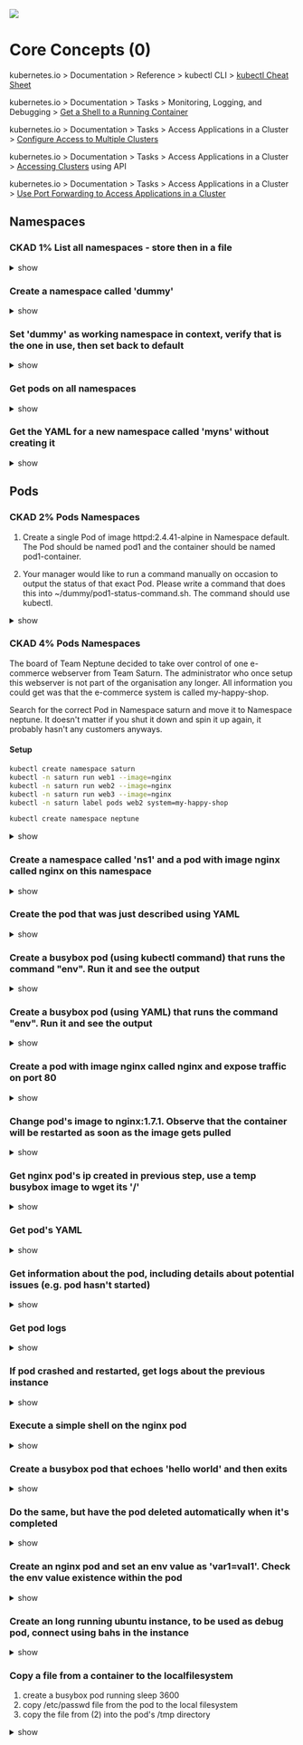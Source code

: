 ![](https://gaforgithub.azurewebsites.net/api?repo=CKAD-exercises/core_concepts&empty)
# Core Concepts (0)


kubernetes.io > Documentation > Reference > kubectl CLI > [kubectl Cheat Sheet](https://kubernetes.io/docs/reference/kubectl/cheatsheet/)

kubernetes.io > Documentation > Tasks > Monitoring, Logging, and Debugging > [Get a Shell to a Running Container](https://kubernetes.io/docs/tasks/debug-application-cluster/get-shell-running-container/)

kubernetes.io > Documentation > Tasks > Access Applications in a Cluster > [Configure Access to Multiple Clusters](https://kubernetes.io/docs/tasks/access-application-cluster/configure-access-multiple-clusters/)

kubernetes.io > Documentation > Tasks > Access Applications in a Cluster > [Accessing Clusters](https://kubernetes.io/docs/tasks/access-application-cluster/access-cluster/) using API

kubernetes.io > Documentation > Tasks > Access Applications in a Cluster > [Use Port Forwarding to Access Applications in a Cluster](https://kubernetes.io/docs/tasks/access-application-cluster/port-forward-access-application-cluster/)

## Namespaces

### CKAD 1% List all namespaces - store then in a file
<details><summary>show</summary>
<p>

```bash
kubectl get ns | cut -d " " -f1 > allns.txt
```
</p>
</details>

### Create a namespace called 'dummy' 

<details><summary>show</summary>
<p>
```bash
kubectl create ns dummy
```
</p>
</details>

### Set 'dummy' as working namespace in context, verify that is the one in use, then set back to default


<details><summary>show</summary>
<p>

```bash
kubectl config set-context --current --namespace=dummy
kubectl config view | grep namespace
kubectl config set-context --current --namespace=default
```
</p>
</details>


### Get pods on all namespaces

<details><summary>show</summary>
<p>

```bash
kubectl get po --all-namespaces
```
Alternatively

```bash
kubectl get po -A
```
</p>
</details>

### Get the YAML for a new namespace called 'myns' without creating it

<details><summary>show</summary>
<p>

```bash
kubectl create namespace myns -o yaml --dry-run=client
```

</p>
</details>

## Pods 
### CKAD 2% Pods Namespaces
1. Create a single Pod of image httpd:2.4.41-alpine in Namespace default. The Pod should be named pod1 and the container should be named pod1-container.

2. Your manager would like to run a command manually on occasion to output the status of that exact Pod. Please write a command that does this into ~/dummy/pod1-status-command.sh. The command should use kubectl.

<details><summary>show</summary>
<p>

```bash
# 1.1
kubectl run pod1 --image=httpd:2.4.41-alpine -n default $do > pod1.yml
# 1.2  edit containers[0].name to pod1-container
vi pod1.yml 
# 2
cat << EOF > ~/dummy/pod1-status-command.sh
kubect -n default get po -o jsonpath="{.status.phase}"
EOF 

```
</p>
</details>

### CKAD 4% Pods Namespaces
The board of Team Neptune decided to take over control of one e-commerce webserver from Team Saturn. The administrator who once setup this webserver is not part of the organisation any longer. All information you could get was that the e-commerce system is called my-happy-shop.

Search for the correct Pod in Namespace saturn and move it to Namespace neptune. It doesn't matter if you shut it down and spin it up again, it probably hasn't any customers anyways.

#### Setup
```bash
kubectl create namespace saturn
kubectl -n saturn run web1 --image=nginx 
kubectl -n saturn run web2 --image=nginx 
kubectl -n saturn run web3 --image=nginx 
kubectl -n saturn label pods web2 system=my-happy-shop

kubectl create namespace neptune

```

<details><summary>show</summary>
<p>


```bash
#1 Find in saturn the specific pod
kubectl -n saturn describe pods | grep my-happy-shop -C20
# must be web2
# get yaml
kubectl -n saturn get po web2 -o yaml > web2.yml
# Edit file remove all sections beyond metadata and spec
# Start pod
kubectl -n neptune apply -f web2.yml
# Check if it is running
kubectl -n neptune get po web2
#Delete pod from saturn
kubectl -n saturn delete po web2

```

</p>
</details>

### Create a namespace called 'ns1' and a pod with image nginx called nginx on this namespace

<details><summary>show</summary>
<p>

```bash
kubectl create namespace ns1
kubectl run nginx --image=nginx --restart=Never -n ns1
```

</p>
</details>

### Create the pod that was just described using YAML

<details><summary>show</summary>
<p>

Easily generate YAML with:

```bash
kubectl run nginx --image=nginx --restart=Never --dry-run=client -n ns1 -o yaml > pod.yaml
```

```bash
cat pod.yaml
```

```yaml
apiVersion: v1
kind: Pod
metadata:
  creationTimestamp: null
  labels:
    run: nginx
  name: nginx
  namespace: ns1
spec:
  containers:
  - image: nginx
    imagePullPolicy: IfNotPresent
    name: nginx
    resources: {}
  dnsPolicy: ClusterFirst
  restartPolicy: Never
status: {}
```

```bash
kubectl create -f pod.yaml
```

Alternatively, you can run in one line

```bash
kubectl run nginx --image=nginx --restart=Never --dry-run=client -o yaml | kubectl create -n ns1 -f -
# OR (namespace not needed since it's included in yaml)
kubectl run nginx --image=nginx --restart=Never --dry-run=client -o yaml | kubectl apply -f -

```

</p>
</details>

### Create a busybox pod (using kubectl command) that runs the command "env". Run it and see the output

<details><summary>show</summary>
<p>

```bash
kubectl run busybox --image=busybox --command --restart=Never -it -- env # -it will help in seeing the output
# or to have the pod removed automaticaly use the --rm option
kubectl run busybox --image busybox --restart=Never --rm -it -- env
# or, just run it without -it
kubectl run busybox --image=busybox --command --restart=Never -- env
# and then, check its logs
kubectl logs busybox

#EXAM Prefered using env var
kubectl run busybox --image=busybox $rm -- env
```

</p>
</details>

### Create a busybox pod (using YAML) that runs the command "env". Run it and see the output

<details><summary>show</summary>
<p>

```bash
# create a  YAML template with this command
kubectl run busybox --image=busybox --restart=Never --dry-run=client -o yaml --command -- env > envpod.yaml
# see it
cat envpod.yaml
```

```YAML
apiVersion: v1
kind: Pod
metadata:
  creationTimestamp: null
  labels:
    run: busybox
  name: busybox
spec:
  containers:
  - command:
    - env
    image: busybox
    name: busybox
    resources: {}
  dnsPolicy: ClusterFirst
  restartPolicy: Never
status: {}
```

```bash
# apply it and then see the logs
kubectl apply -f envpod.yaml
kubectl logs busybox
```

</p>
</details>


### Create a pod with image nginx called nginx and expose traffic on port 80

<details><summary>show</summary>
<p>

```bash
kubectl run nginx --image=nginx --restart=Never --port=80
```

</p>
</details>

### Change pod's image to nginx:1.7.1. Observe that the container will be restarted as soon as the image gets pulled

<details><summary>show</summary>
<p>

*Note*: The `RESTARTS` column should contain 0 initially (ideally - it could be any number)

```bash
# kubectl set image POD/POD_NAME CONTAINER_NAME=IMAGE_NAME:TAG
kubectl set image pod/nginx nginx=nginx:1.7.1
kubectl describe po nginx # you will see an event 'Container nginx definition changed, will be restarted'
kubectl get po nginx -w # watch it
```

*Note*: some time after changing the image, you should see that the value in the `RESTARTS` column has been increased by 1, because the container has been restarted, as stated in the events shown at the bottom of the `kubectl describe pod` command:

```
Events:
  Type    Reason     Age                  From               Message
  ----    ------     ----                 ----               -------
[...]
  Normal  Killing    100s                 kubelet, node3     Container pod1 definition changed, will be restarted
  Normal  Pulling    100s                 kubelet, node3     Pulling image "nginx:1.7.1"
  Normal  Pulled     41s                  kubelet, node3     Successfully pulled image "nginx:1.7.1"
  Normal  Created    36s (x2 over 9m43s)  kubelet, node3     Created container pod1
  Normal  Started    36s (x2 over 9m43s)  kubelet, node3     Started container pod1
```

*Note*: you can check pod's image by running

```bash
kubectl get po nginx -o jsonpath='{.spec.containers[].image}{"\n"}'
```

</p>
</details>

### Get nginx pod's ip created in previous step, use a temp busybox image to wget its '/'

<details><summary>show</summary>
<p>

```bash
kubectl get po -o wide # get the IP, will be something like '10.1.1.131'
# create a temp busybox pod
kubectl run busybox --image=busybox --rm -it --restart=Never -- wget -O- 10.1.1.131:80
```

Alternatively you can also try a more advanced option:

```bash
# Get IP of the nginx pod
NGINX_IP=$(kubectl get pod nginx -o jsonpath='{.status.podIP}')
# create a temp busybox pod
kubectl run busybox --image=busybox --env="NGINX_IP=$NGINX_IP" --rm -it --restart=Never -- sh -c 'wget -O- $NGINX_IP:80'
``` 

Or just in one line:

```bash
kubectl run busybox --image=busybox --rm -it --restart=Never -- wget -O- $(kubectl get pod nginx -o jsonpath='{.status.podIP}:{.spec.containers[0].ports[0].containerPort}')
```

</p>
</details>

### Get pod's YAML

<details><summary>show</summary>
<p>

```bash
kubectl get po nginx -o yaml
# or
kubectl get po nginx -oyaml
# or
kubectl get po nginx --output yaml
# or
kubectl get po nginx --output=yaml
```

</p>
</details>

### Get information about the pod, including details about potential issues (e.g. pod hasn't started)

<details><summary>show</summary>
<p>

```bash
kubectl describe po nginx
```

</p>
</details>

### Get pod logs

<details><summary>show</summary>
<p>

```bash
kubectl logs nginx
```

</p>
</details>

### If pod crashed and restarted, get logs about the previous instance

<details><summary>show</summary>
<p>

```bash
kubectl logs nginx -p
# or
kubectl logs nginx --previous
```

</p>
</details>

### Execute a simple shell on the nginx pod

<details><summary>show</summary>
<p>

```bash
kubectl exec -it nginx -- /bin/sh
```

</p>
</details>

### Create a busybox pod that echoes 'hello world' and then exits

<details><summary>show</summary>
<p>

```bash
kubectl run busybox --image=busybox -it --restart=Never -- echo 'hello world'
# or
kubectl run busybox --image=busybox -it --restart=Never -- /bin/sh -c 'echo hello world'
```

</p>
</details>

### Do the same, but have the pod deleted automatically when it's completed

<details><summary>show</summary>
<p>

```bash
kubectl run busybox --image=busybox -it --rm --restart=Never -- /bin/sh -c 'echo hello world'
kubectl get po # nowhere to be found :)
```

</p>
</details>

### Create an nginx pod and set an env value as 'var1=val1'. Check the env value existence within the pod

<details><summary>show</summary>
<p>

```bash
kubectl run nginx --image=nginx --restart=Never --env=var1=val1
# then
kubectl exec -it nginx -- env
# or
kubectl exec -it nginx -- sh -c 'echo $var1'
# or
kubectl describe po nginx | grep val1
# or
kubectl run nginx --restart=Never --image=nginx --env=var1=val1 -it --rm -- env
```

</p>
</details>

### Create an long running ubuntu instance, to be used as debug pod, connect using bahs in the instance

<details><summary>show</summary>
<p>

```bash
kubectl run ubuntu --image=ubuntu --command -- /bin/sleep 365d
# then
kubectl exec -it ubuntu -- /bin/bash
```

</p>
</details>


### Copy a file from a container to the localfilesystem
1. create a busybox pod running sleep 3600
2. copy /etc/passwd file from the pod to the local filesystem
3. copy the file from (2) into the pod's /tmp directory

<details><summary>show</summary>
<p>

```bash
#1 
kubectl run bus3 --image=busybox -- sh -c "sleep 3600"
# 2 Note missing leading '/'
**0**
#3 Note missing leading '/'
kubectl cp ./passwd.txt bus3:tmp/
```

</p>
</details>
